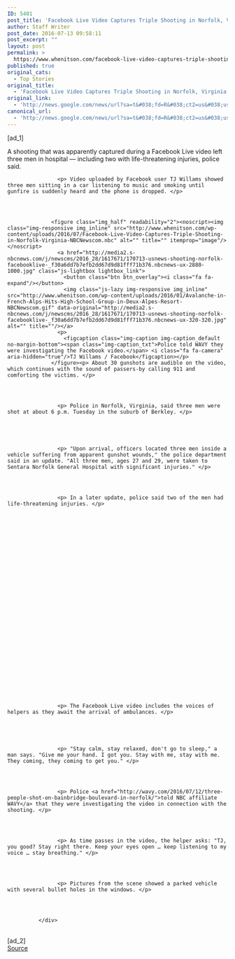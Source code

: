 ```yaml
---
ID: 5401
post_title: 'Facebook Live Video Captures Triple Shooting in Norfolk, Virginia &#8211; NBCNews.com'
author: Staff Writer
post_date: 2016-07-13 09:58:11
post_excerpt: ""
layout: post
permalink: >
  https://www.whenitson.com/facebook-live-video-captures-triple-shooting-in-norfolk-virginia-nbcnews-com/
published: true
original_cats:
  - Top Stories
original_title:
  - 'Facebook Live Video Captures Triple Shooting in Norfolk, Virginia - NBCNews.com'
original_link:
  - 'http://news.google.com/news/url?sa=t&#038;fd=R&#038;ct2=us&#038;usg=AFQjCNFwTOyi-_i6lRXwM48ZuWpP8uIQSA&#038;clid=c3a7d30bb8a4878e06b80cf16b898331&#038;cid=52779157107792&#038;ei=BhCGV-jvB4OWhAG94IbQDQ&#038;url=http://www.nbcnews.com/news/us-news/facebook-live-video-captures-triple-shooting-norfolk-virginia-n608386'
canonical_url:
  - 'http://news.google.com/news/url?sa=t&#038;fd=R&#038;ct2=us&#038;usg=AFQjCNFwTOyi-_i6lRXwM48ZuWpP8uIQSA&#038;clid=c3a7d30bb8a4878e06b80cf16b898331&#038;cid=52779157107792&#038;ei=BhCGV-jvB4OWhAG94IbQDQ&#038;url=http://www.nbcnews.com/news/us-news/facebook-live-video-captures-triple-shooting-norfolk-virginia-n608386'
---
```

 [ad_1]
<br><div itemprop="articleBody" readability="75.281618887015">
                    <p> A shooting that was apparently captured during a Facebook Live video left three men in hospital — including two with life-threatening injuries, police said. </p>
                
              
              
              
                    <p> Video uploaded by Facebook user TJ Willams showed three men sitting in a car listening to music and smoking until gunfire is suddenly heard and the phone is dropped. </p>
                
              
              
              
                  <figure class="img_half" readability="2"><noscript><img class="img-responsive img_inline" src="http://www.whenitson.com/wp-content/uploads/2016/07/Facebook-Live-Video-Captures-Triple-Shooting-in-Norfolk-Virginia-NBCNewscom.nbc" alt="" title="" itemprop="image"/></noscript>
                    <a href="http://media2.s-nbcnews.com/j/newscms/2016_28/1617671/170713-usnews-shooting-norfolk-facebooklive-_f30a6dd7b7efb2dd67d9d81fff71b376.nbcnews-ux-2880-1000.jpg" class="js-lightbox lightbox_link">
                      <button class="btn btn_overlay"><i class="fa fa-expand"/></button>
                      <img class="js-lazy img-responsive img_inline" src="http://www.whenitson.com/wp-content/uploads/2016/01/Avalanche-in-French-Alps-Hits-High-School-Group-in-Deux-Alpes-Resort-NBCNewscom.gif" data-original="http://media2.s-nbcnews.com/j/newscms/2016_28/1617671/170713-usnews-shooting-norfolk-facebooklive-_f30a6dd7b7efb2dd67d9d81fff71b376.nbcnews-ux-320-320.jpg" alt="" title=""/></a>
                    <p>
                      <figcaption class="img-caption img-caption_default no-margin-bottom"><span class="img-caption_txt">Police told WAVY they were investigating the Facebook video.</span> <i class="fa fa-camera" aria-hidden="true"/>TJ Willams / Facebook</figcaption></p>
                  </figure><p> About 30 gunshots are audible on the video, which continues with the sound of passers-by calling 911 and comforting the victims. </p>
                
              
              
              
                    <p> Police in Norfolk, Virginia, said three men were shot at about 6 p.m. Tuesday in the suburb of Berkley. </p>
                
              
                    
              
              
                    <p> "Upon arrival, officers located three men inside a vehicle suffering from apparent gunshot wounds," the police department said in an update. "All three men, ages 27 and 29, were taken to Sentara Norfolk General Hospital with significant injuries." </p>
                
              
              
              
                    <p> In a later update, police said two of the men had life-threatening injuries. </p>
                
              
              
              
                
              
              
              
                
                    
                
                
                
                
                
                
                
                
                
                
                
                
                
                
                
                
                
                
                
              
              
              
                    <p> The Facebook Live video includes the voices of helpers as they await the arrival of ambulances. </p>
                
              
                    
              
              
                    <p> "Stay calm, stay relaxed, don't go to sleep," a man says. "Give me your hand. I got you. Stay with me, stay with me. They coming, they coming to get you." </p>
                
              
              
              
                    <p> Police <a href="http://wavy.com/2016/07/12/three-people-shot-on-bainbridge-boulevard-in-norfolk/">told NBC affiliate WAVY</a> that they were investigating the video in connection with the shooting. </p>
                
              
              
              
                    <p> As time passes in the video, the helper asks: "TJ, you good? Stay right there. Keep your eyes open … keep listening to my voice … stay breathing." </p>
                
              
              
              
                    <p> Pictures from the scene showed a parked vehicle with several bullet holes in the windows. </p>
                
              
              
              
              </div>
<br>[ad_2]
<br><a href="http://news.google.com/news/url?sa=t&#038;fd=R&#038;ct2=us&#038;usg=AFQjCNFwTOyi-_i6lRXwM48ZuWpP8uIQSA&#038;clid=c3a7d30bb8a4878e06b80cf16b898331&#038;cid=52779157107792&#038;ei=BhCGV-jvB4OWhAG94IbQDQ&#038;url=http://www.nbcnews.com/news/us-news/facebook-live-video-captures-triple-shooting-norfolk-virginia-n608386">Source </a>